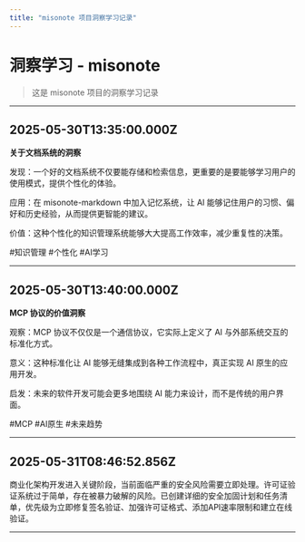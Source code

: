 ```yaml
---
title: "misonote 项目洞察学习记录"
---
```


# 洞察学习 - misonote

> 这是 misonote 项目的洞察学习记录

---

## 2025-05-30T13:35:00.000Z

**关于文档系统的洞察**

发现：一个好的文档系统不仅要能存储和检索信息，更重要的是要能够学习用户的使用模式，提供个性化的体验。

应用：在 misonote-markdown 中加入记忆系统，让 AI 能够记住用户的习惯、偏好和历史经验，从而提供更智能的建议。

价值：这种个性化的知识管理系统能够大大提高工作效率，减少重复性的决策。

#知识管理 #个性化 #AI学习

---

## 2025-05-30T13:40:00.000Z

**MCP 协议的价值洞察**

观察：MCP 协议不仅仅是一个通信协议，它实际上定义了 AI 与外部系统交互的标准化方式。

意义：这种标准化让 AI 能够无缝集成到各种工作流程中，真正实现 AI 原生的应用开发。

启发：未来的软件开发可能会更多地围绕 AI 能力来设计，而不是传统的用户界面。

#MCP #AI原生 #未来趋势

---
## 2025-05-31T08:46:52.856Z

商业化架构开发进入关键阶段，当前面临严重的安全风险需要立即处理。许可证验证系统过于简单，存在被暴力破解的风险。已创建详细的安全加固计划和任务清单，优先级为立即修复签名验证、加强许可证格式、添加API速率限制和建立在线验证。

---
